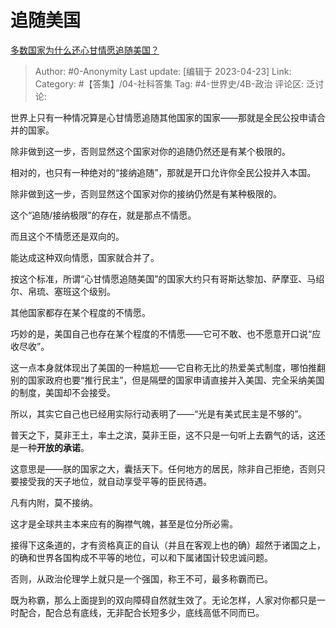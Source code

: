 # 追随美国
[多数国家为什么还心甘情愿追随美国？](https://www.zhihu.com/question/595068674/answer/2995877986)

> Author: #0-Anonymity
> Last update: [编辑于 2023-04-23]
> Link:
> Category: #【答集】/04-社科答集
> Tag: #4-世界史/4B-政治
> 评论区:
> 泛讨论:

世界上只有一种情况算是心甘情愿追随其他国家的国家——那就是全民公投申请合并的国家。

除非做到这一步，否则显然这个国家对你的追随仍然还是有某个极限的。

相对的，也只有一种绝对的“接纳追随”，那就是开口允许你全民公投并入本国。

除非做到这一步，否则显然这个国家对你的接纳仍然是有某种极限的。

这个“追随/接纳极限”的存在，就是那点不情愿。

而且这个不情愿还是双向的。

能达成这种双向情愿，国家就合并了。

按这个标准，所谓“心甘情愿追随美国”的国家大约只有哥斯达黎加、萨摩亚、马绍尔、帛琉、塞班这个级别。

其他国家都存在某个程度的不情愿。

巧妙的是，美国自己也存在某个程度的不情愿——它可不敢、也不愿意开口说“应收尽收”。

这一点本身就体现出了美国的一种尴尬——它自称无比的热爱美式制度，哪怕推翻别的国家政府也要“推行民主”，但是隔壁的国家申请直接并入美国、完全采纳美国的制度，美国却不会接受。

所以，其实它自己也已经用实际行动表明了——“光是有美式民主是不够的”。

普天之下，莫非王土，率土之滨，莫非王臣，这不只是一句听上去霸气的话，这还是一种**开放的承诺**。

这意思是——朕的国家之大，囊括天下。任何地方的居民，除非自己拒绝，否则只要接受我的天子地位，就自动享受平等的臣民待遇。

凡有内附，莫不接纳。

这才是全球共主本来应有的胸襟气魄，甚至是位分所必需。

接得下这条道的，才有资格真正的自认（并且在客观上也的确）超然于诸国之上，的确和世界各国构成不平等的地位，可以和下属诸国计较忠诚问题。

否则，从政治伦理学上就只是一个强国，称王不可，最多称霸而已。

既为称霸，那么上面提到的双向障碍自然就生效了。无论怎样，人家对你都只是一时配合，配合总有底线，无非配合长短多少，底线高低不同而已。
